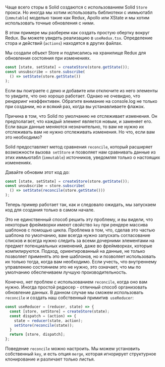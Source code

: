 Чаще всего сторы в Solid создаются с использованием Solid `Store` прокси. Но иногда мы хотим использовать библиотеки с иммьютабл (`immutable`) моделью такие как Redux, Apollo или XState и мы хотим использовать точные обновления с ними.

В этом примере мы разберем как создать простую обертку вокруг Redux. Вы можете увидеть реализацию в `useRedux.tsx`. Определение стора и действий (`actions`) находятся в других файлах.

Мы создали объект Store и подписались на хранилище Redux для обновления состояния при изменениях.

```js
const [state, setState] = createStore(store.getState());
const unsubscribe = store.subscribe(
  () => setState(store.getState())
);
```

Если вы поиграете с демо и добавите или отключите из него элементы то увидите, что оно хорошо работает. Однако не очевидно, что рендеринг неэффективен. Обратите внимание на console.log не только при создании, но и всякий раз, когда вы устанавливаете флажок.

Причина в том, что Solid по умолчанию не отслеживает изменения. Он предполагает, что каждый элемент является новым, и заменяет его. Если ваши данные меняются незначительно, то вам не нужно их отслеживать вам не нужно отслеживать изменения. Но что, если вам это необходимо?

Solid предоставляет метод сравнения `reconcile`, который расширяет возможности вызова` setStore` и позволяет нам сравнивать данные из этих иммьютабл (`immutable`) источников, уведомляя только о настоящих изменениях.

Давайте обновим этот код до:

```js
const [state, setState] = createStore(store.getState());
const unsubscribe = store.subscribe(
  () => setState(reconcile(store.getState()))
);
```

Теперь пример работает так, как и следовало ожидать, мы запускаем код для создания только в самом начале.

Это не единственный способ решить эту проблему, и вы видели, что некоторые фреймворки имеют свойство `key` при рендере массива шаблонов с помощью цикла. Проблема в том, что, сделав это частью шаблона по умолчанию, вам всегда нужно запускать согласование списков и всегда нужно следить за всеми дочерними элементами на предмет потенциальных изменений, даже во фреймворках, которые компилируются. Подход, ориентированный на данные, не только позволяет применять это вне шаблонов, но и позволяет использовать их только тогда, когда вам необходимо. Если учесть, что внутреннему управлению состоянием это не нужно, это означает, что мы по умолчанию обеспечиваем лучшую производительность.

Конечно, нет проблем с использованием `reconcile`, когда оно вам нужно. Иногда простой редюсер - отличный способ организовать обновление данных. В данном случае мы сможем использовать `reconcile` и создать наш собственный примитив` useReducer`:

```js
const useReducer = (reducer, state) => {
  const [store, setStore] = createStore(state);
  const dispatch = (action) => {
    state = reducer(state, action);
    setStore(reconcile(state));
  }
  return [store, dispatch];
};
```

Поведение `reconcile` можно настроить. Мы можем установить собственный `key`, и есть опция `merge`, которая игнорирует структурное клонирование и различает только листья.